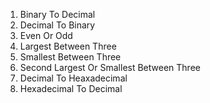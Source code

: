 1. Binary To Decimal
2. Decimal To Binary
3. Even Or Odd
4. Largest Between Three
5. Smallest Between Three
6. Second Largest Or Smallest Between Three
7. Decimal To Heaxadecimal
8. Hexadecimal To Decimal
